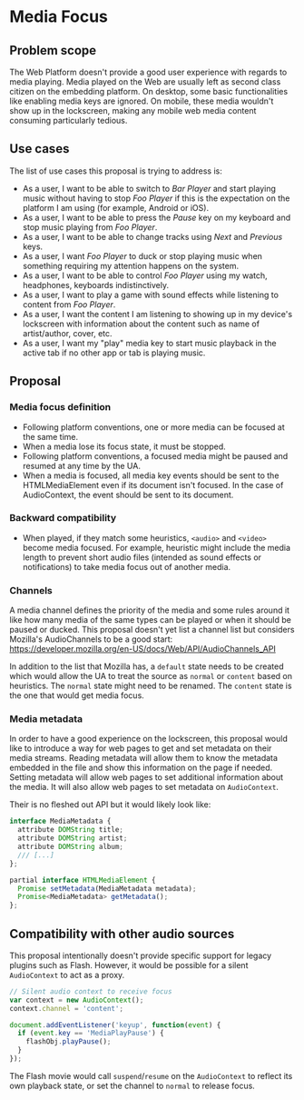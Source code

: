 # Media Focus

## Problem scope

The Web Platform doesn't provide a good user experience with regards to media playing. Media played on the Web are
usually left as second class citizen on the embedding platform. On desktop, some basic functionalities like enabling
media keys are ignored. On mobile, these media wouldn't show up in the lockscreen, making any mobile web media content
consuming particularly tedious.

## Use cases

The list of use cases this proposal is trying to address is:
* As a user, I want to be able to switch to _Bar Player_ and start playing music without having to stop _Foo Player_ if
this is the expectation on the platform I am using (for example, Android or iOS).
* As a user, I want to be able to press the _Pause_ key on my keyboard and stop music playing from _Foo Player_.
* As a user, I want to be able to change tracks using _Next_ and _Previous_ keys.
* As a user, I want _Foo Player_ to duck or stop playing music when something requiring my attention happens on the
system.
* As a user, I want to be able to control _Foo Player_ using my watch, headphones, keyboards indistinctively.
* As a user, I want to play a game with sound effects while listening to content from _Foo Player_.
* As a user, I want the content I am listening to showing up in my device's lockscreen with information about the
content such as name of artist/author, cover, etc.
* As a user, I want my "play" media key to start music playback in the active tab if no other app or tab is playing music.

## Proposal

### Media focus definition

* Following platform conventions, one or more media can be focused at the same time.
* When a media lose its focus state, it must be stopped.
* Following platform conventions, a focused media might be paused and resumed at any time by the UA.
* When a media is focused, all media key events should be sent to the HTMLMediaElement even if its document isn't
focused. In the case of AudioContext, the event should be sent to its document.

### Backward compatibility

* When played, if they match some heuristics, ```<audio>``` and ```<video>``` become media focused. For example,
heuristic might include the media length to prevent short audio files (intended as sound effects or notifications) to take media focus out of another media.

### Channels

A media channel defines the priority of the media and some rules around it like how many media of the same types can be
played or when it should be paused or ducked. This proposal doesn't yet list a channel list but considers Mozilla's
AudioChannels to be a good start: https://developer.mozilla.org/en-US/docs/Web/API/AudioChannels_API

In addition to the list that Mozilla has, a ```default``` state needs to be created which would allow the UA to treat the source as `normal` or `content` based on heuristics. The ```normal``` state might need to be renamed. The ```content``` state is the
one that would get media focus.

### Media metadata

In order to have a good experience on the lockscreen, this proposal would like to introduce a way for web pages to get
and set metadata on their media streams. Reading metadata will allow them to know the metadata embedded in the file
and show this information on the page if needed. Setting metadata will allow web pages to set additional information
about the media. It will also allow web pages to set metadata on ```AudioContext```.

Their is no fleshed out API but it would likely look like:  
```js
interface MediaMetadata {
  attribute DOMString title;
  attribute DOMString artist;
  attribute DOMString album;
  /// [...]
};

partial interface HTMLMediaElement {
  Promise setMetadata(MediaMetadata metadata);
  Promise<MediaMetadata> getMetadata();
};
```

## Compatibility with other audio sources

This proposal intentionally doesn't provide specific support for legacy plugins such as Flash. However, it would be possible for a silent `AudioContext` to act as a proxy.

```js
// Silent audio context to receive focus
var context = new AudioContext();
context.channel = 'content';

document.addEventListener('keyup', function(event) {
  if (event.key == 'MediaPlayPause') {
    flashObj.playPause();
  }
});
```

The Flash movie would call `suspend`/`resume` on the `AudioContext` to reflect its own playback state, or set the channel to `normal` to release focus.

